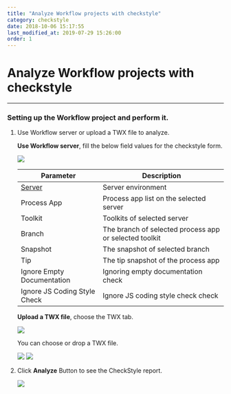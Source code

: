 ```yaml
---
title: "Analyze Workflow projects with checkstyle"
category: checkstyle
date: 2018-10-06 15:17:55
last_modified_at: 2019-07-29 15:26:00
order: 1
---
```


# Analyze Workflow projects with checkstyle
***
### Setting up the Workflow project and perform it.

   1. Use Workflow server or upload a TWX file to analyze.

      **Use Workflow server**, fill the below field values for the checkstyle form.

      ![][checkstyle_checkstyleform]

      |   Parameter   | Description    |
      | ------------- |----------------|
      | [Server][1]   |Server environment|
      | Process App   |Process app list on the selected server|
      | Toolkit       |Toolkits of  selected server|
      | Branch        |The branch of selected process app or selected toolkit|
      |Snapshot       |The snapshot of selected branch|
      |Tip            |The tip snapshot of the process app|
      |Ignore Empty Documentation|Ignoring empty documentation check|
      |Ignore JS Coding Style Check|Ignore JS coding style check check|

      **Upload a TWX file**, choose the TWX tab.

      ![][checkstyle_checkstyleupload]

      You can choose or drop a TWX file.

      ![][checkstyle_checkstyleupload_drop] ![][checkstyle_checkstyleupload_done]

   2. Click **Analyze** Button to see the CheckStyle report.

      ![][tutorial_checkstyle_report]


[checkstyle_checkstyleform]: ../images/checkstyle/checkstyle_checkstyleform.PNG
[checkstyle_checkstyleupload]: ../images/checkstyle/checkstyle_checkstyleupload.PNG
[checkstyle_checkstyleupload_drop]: ../images/checkstyle/checkstyle_checkstyleupload_drop.PNG
[checkstyle_checkstyleupload_done]: ../images/checkstyle/checkstyle_checkstyleupload_done.PNG
[tutorial_checkstyle_report]: ../images/tutorial/tutorial_checkstyle_report.PNG

[1]: ../administration/administration-bpm-configuration.html
